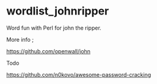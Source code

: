 # wordlist_johnripper
Word fun with Perl for john the ripper.

More info ;

https://github.com/openwall/john

Todo 

https://github.com/n0kovo/awesome-password-cracking

